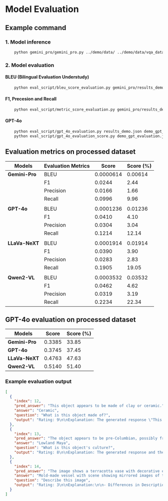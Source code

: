 # Model Evaluation

## Example command
### 1. Model inference
```bash
    python gemini_pro/gemini_pro.py ../demo/data/ ../demo/data/vqa_data.json gemini_pro/results_demo.json
```

### 2. Model evaluation
#### BLEU (Bilingual Evaluation Understudy)
```bash
    python eval_script/bleu_score_evaluation.py gemini_pro/results_demo.json
```
#### F1, Precesion and Recall
```bash
    python eval_script/metric_score_evaluation.py gemini_pro/results_demo.json
```
#### GPT-4o
```bash
    python eval_script/gpt_4o_evaluation.py results_demo.json demo_gpt_evaluation.json
    python eval_script/gpt_4o_evaluation_score.py demo_gpt_evaluation.json
```


## Evaluation metrics on processed dataset

|  Models  | Evaluation Metrics       |    Score    |     Score (%)    |
|----------|--------------------------|-------------|-------------|
|**Gemini-Pro**| BLEU                     |   0.0000614  | 0.00614 |
|          | F1                       |  0.0244   | 2.44 |
|          | Precision                |  0.0166   |  1.66 |
|          | Recall                   |  0.0996   |  9.96 |
||
|**GPT-4o**| BLEU                     |   0.0001236  | 0.01236 |
|          | F1                       |  0.0410   | 4.10 |
|          | Precision                |  0.0304   |  3.04 |
|          | Recall                   |  0.1214   |  12.14 |
||
|**LLaVa-NeXT**| BLEU                     |   0.0001914  | 0.01914 |
|          | F1                       |  0.0390   | 3.90 |
|          | Precision                |  0.0283   | 2.83 |
|          | Recall                   |  0.1905   | 19.05 |
||
|**Qwen2-VL**| BLEU                     |   0.0003532  | 0.03532 |
|          | F1                       |  0.0462   | 4.62 |
|          | Precision                |  0.0319   | 3.19 |
|          | Recall                   |  0.2234   | 22.34 |

## GPT-4o evaluation on processed dataset
|  Models  |    Score    |     Score (%)    |
|----------|-------------|-------------|
|**Gemini-Pro**|  0.3385  | 33.85 |
|**GPT-4o**|  0.3745  | 37.45 |
|**LLaVa-NeXT**|  0.4763  | 47.63 |
|**Qwen2-VL**|  0.5140  | 51.40 |

### Example evaluation output
```json
[
  {
    "index": 12,
    "pred_answer": "This object appears to be made of clay or ceramic.",
    "answer": "Ceramic",
    "question": "What is this object made of?",
    "output": "Rating: 9\n\nExplanation: The generated response \"This object appears to be made of clay or ceramic\" closely matches the ground truth \"Ceramic.\" Both responses identify ceramic as the material, which is correct. However, the generated response introduces uncertainty by saying \"appears to be made of\" and includes \"clay,\" which is not part of the ground truth. These additions slightly differentiate it from the succinct and certain nature of the ground truth text."
  },
  {
    "index": 13,
    "pred_answer": "The object appears to be pre-Columbian, possibly from the Mesoamerican region, such as Mayan or Aztec culture, due to its intricate carvings and style.",
    "answer": "Lowland Maya",
    "question": "What is this object's culture?",
    "output": "Rating: 8\n\nExplanation: The generated response and the ground truth text both indicate a connection to the Maya culture. The generated response suggests the object is possibly Mayan or Aztec from the Mesoamerican region, while the ground truth specifies \"Lowland Maya.\" The generated response is broader and includes \"possibly\" and \"Aztec,\" which is not mentioned in the ground truth. However, it correctly identifies the intricate carvings and style indicative of pre-Columbian Mesoamerican artifacts. The main difference is the generated response's broader scope, including the Aztec culture, which slightly diverges from the specific Maya identification."
  },
  {
    "index": 14,
    "pred_answer": "The image shows a terracotta vase with decorative engravings. It is an earthy reddish-brown color and has a detailed pattern etched on its surface, including swirling designs, which may depict intricate motifs or symbols. The vase is narrow towards the top, with a slightly flared base.",
    "answer": "Mold-made vessel with scene showing mirrored images of the ruler of the Maya Underworld.",
    "question": "Describe this image",
    "output": "Rating: 3\n\nExplanation:\n\n- Differences in Description:\n  The generated response describes a \"terracotta vase with decorative engravings\" and highlights its \"earthy reddish-brown color,\" \"detailed pattern,\" and \"swirling designs.\" It emphasizes the shape of the vase, mentioning a \"narrow top\" and \"slightly flared base.\" However, it lacks specific cultural or contextual information.\n\n- Ground Truth Specificity:\n  The ground truth text is more specific, identifying the object as a \"mold-made vessel\" featuring \"mirrored images of the ruler of the Maya Underworld.\" This provides clear historical and cultural context, which is entirely missing from the generated response.\n\n- Overall Assessment:\n  The generated response is somewhat relevant as it correctly identifies a vase-like object with a decorative aspect, but misses the essential cultural significance and specific details provided in the ground truth. The differences in focus and the absence of the historical context result in a low rating."
  }
]
```